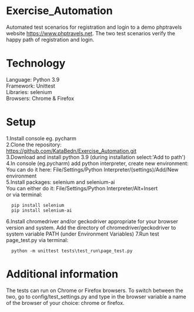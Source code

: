 # Exercise_Automation

Automated test scenarios for registration and login to a demo phptravels website https://www.phptravels.net.
The two test scenarios verify the happy path of registration and login.

# Technology

Language: Python 3.9  
Framework: Unittest    
Libraries: selenium  
Browsers: Chrome & Firefox  

# Setup

1.Install console eg. pycharm  
2.Clone the repository: https://github.com/KataBedn/Exercise_Automation.git  
3.Download and install python 3.9 (during installation select:'Add to path')  
4.In console (eg.pycharm) add python interpreter, create new environment:  
You can do it here: File/Settings/Python Interpreter/(settings)/Add/New environment  
5.Install packages: selenium and selenium-ai  
You can either do it: File/Settings/Python Interpreter/Alt+Insert  
or via terminal:  
```
  pip install selenium  
  pip install selenium-ai  
```
  
6.Install chromedriver and/or geckodriver appropriate for your browser version and system. 
Add the directory of chromedriver/geckodriver to system variable PATH (under Environment Variables)
7.Run test page_test.py via terminal: 

```
  python -m unittest tests\test_run\page_test.py  
```

# Additional information

The tests can run on Chrome or Firefox browsers.
To switch between the two, go to config/test_settings.py and type in the browser variable a name of the browser of your choice: chrome or firefox.

